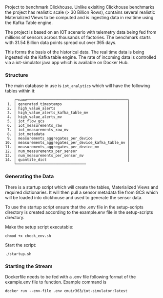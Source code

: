 Project to benchmark Clickhouse. Unlike exisiting Clickhouse benchmarks the project has realistic scale (> 30 Billion Rows), contains several realistic Materialized Views to be computed and is ingesting data in realtime using the Kafka Table engine. 

The project is based on an IOT scenario with telemetry data being fed from millions of sensors across thousands of factories. The benchmark starts with 31.54 Billion data points spread out over 365 days.

This forms the basis of the historical data. The real time data is being ingested via the Kafka table engine. The rate of incoming data is controlled via a iot-simulator java app which is available on Docker Hub. 


### Structure
The main database in use is ```iot_analytics``` which will have the following tables within it:

```
    ┌─name──────────────────────────────────────────────┐
 1. │ generated_timestamps                              │
 2. │ high_value_alerts                                 │
 3. │ high_value_alerts_kafka_table_mv                  │
 4. │ high_value_alerts_mv                              │
 5. │ iot_flow_gcs                                      │
 6. │ iot_measurements_raw                              │
 7. │ iot_measurements_raw_mv                           │
 8. │ iot_metadata                                      │
 9. │ measurements_aggregates_per_device                │
10. │ measurements_aggregates_per_device_kafka_table_mv │
11. │ measurements_aggregates_per_device_mv             │
12. │ num_measurements_per_sensor                       │
13. │ num_measurements_per_sensor_mv                    │
14. │ quantile_dict                                     │
    └────────────────────────────────
```


### Generating the Data
There is a startup script which will create the tables, Materialized Views and required dictionaries. It will then pull a sensor metadata file from GCS which will be loaded into clickhouse and used to generate the sensor data.



To use the startup script ensure that the .env file in the setup-scripts directory is created according to the example.env file in the setup-scripts directory.

Make the setup script executable:
```
chmod +x check_env.sh
```
Start the script:
```
./startup.sh
```


### Starting the Stream
Dockerfile needs to be fed with a .env file following format of the example.env file to function. Example command is 

```
docker run --env-file .env cmuir363/iot-simulator:latest
```